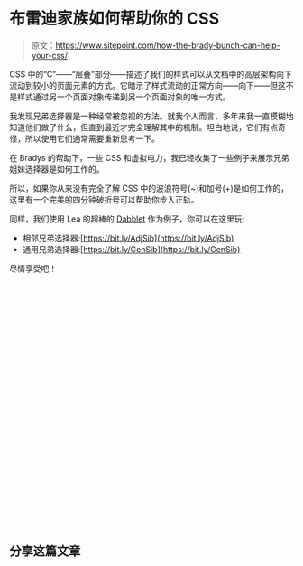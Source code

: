 # 布雷迪家族如何帮助你的 CSS

> 原文：<https://www.sitepoint.com/how-the-brady-bunch-can-help-your-css/>

CSS 中的“C”——“层叠”部分——描述了我们的样式可以从文档中的高层架构向下流动到较小的页面元素的方式。它暗示了样式流动的正常方向——向下——但这不是样式通过另一个页面对象传递到另一个页面对象的唯一方式。

我发现兄弟选择器是一种经常被忽视的方法。就我个人而言，多年来我一直模糊地知道他们做了什么，但直到最近才完全理解其中的机制。坦白地说，它们有点奇怪，所以使用它们通常需要重新思考一下。

在 Bradys 的帮助下，一些 CSS 和虚拟电力，我已经收集了一些例子来展示兄弟姐妹选择器是如何工作的。

所以，如果你从来没有完全了解 CSS 中的波浪符号(~)和加号(+)是如何工作的，这里有一个完美的四分钟破折号可以帮助你步入正轨。

同样，我们使用 Lea 的超棒的 [Dabblet](https://dabblet.com "Dabblet") 作为例子，你可以在这里玩:

*   相邻兄弟选择器:[https://bit.ly/AdjSib](https://bit.ly/AdjSib)
*   通用兄弟选择器:[https://bit.ly/GenSib](https://bit.ly/GenSib)

尽情享受吧！

<object width="766" height="431"><param name="movie" value="https://www.youtube.com/v/7vMVPR2dw2s?version=3&amp;hl=en_US&amp;rel=0"> <param name="allowFullScreen" value="true"> <param name="allowscriptaccess" value="always"> <embed src="https://www.youtube.com/v/7vMVPR2dw2s?version=3&amp;hl=en_US&amp;rel=0" type="application/x-shockwave-flash" width="766" height="431" allowscriptaccess="always" allowfullscreen=""></object>

## 分享这篇文章